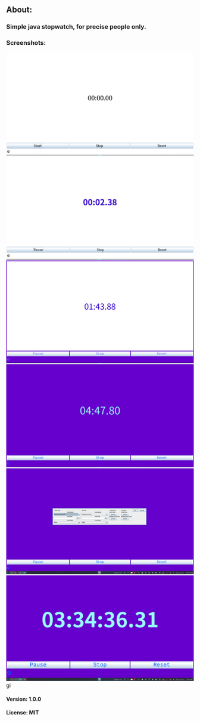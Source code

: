 ## About: 
### Simple java stopwatch, for precise people only.

### Screenshots:
<img alt="default screen timer stopped" src="./Screenshots/1.png">
<img alt="default screen with changed timer font color timer running" src="./Screenshots/2.png">
<img alt="default screen with changed ui background and font color timer running" src="./Screenshots/3.png">
<img alt="default screen with changed ui and timer background and font color timer running" src="./Screenshots/4.png">
<img alt="default screen with changed ui and timer background and font color with settings" src="./Screenshots/5.png">
<img alt="default screen with changed ui and timer background and font color with settings and timer running" src="./Screenshots/6.png">gi

#### Version: 1.0.0
#### License: MIT